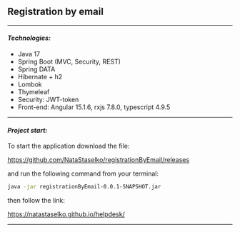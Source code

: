 Registration by email
---
---
#### _Technologies:_
- Java 17
- Spring Boot (MVC, Security, REST)
- Spring DATA
- Hibernate + h2
- Lombok
- Thymeleaf
- Security: JWT-token
- Front-end: Angular 15.1.6, rxjs 7.8.0, typescript 4.9.5
---
#### _Project start:_
To start the application download the file: 

https://github.com/NataStaselko/registrationByEmail/releases

and run the following command from your terminal:
```sh
java -jar registrationByEmail-0.0.1-SNAPSHOT.jar
```

then follow the link:

https://natastaselko.github.io/helpdesk/

---

